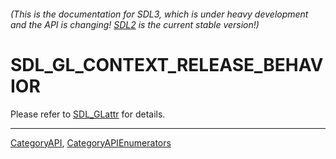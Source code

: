 ###### (This is the documentation for SDL3, which is under heavy development and the API is changing! [SDL2](https://wiki.libsdl.org/SDL2/) is the current stable version!)
# SDL_GL_CONTEXT_RELEASE_BEHAVIOR

Please refer to [SDL_GLattr](SDL_GLattr) for details.

----
[CategoryAPI](CategoryAPI), [CategoryAPIEnumerators](CategoryAPIEnumerators)

